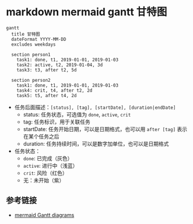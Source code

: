 # markdown mermaid gantt 甘特图

```mermaid
gantt
  title 甘特图
  dateFormat YYYY-MM-DD
  excludes weekdays

  section person1
    task1: done, t1, 2019-01-01, 2019-01-03
    task2: active, t2, 2019-01-04, 3d
    task3: t3, after t2, 5d

  section person2
    task1: done, t1, 2019-01-01, 2019-01-03
    task4: crit, t4, after t2, 2d
    task5: t5, after t4, 2d
```

- 任务后面描述：`[status], [tag], [startDate], [duration|endDate]`
    - status: 任务状态，可选值为 `done`, `active`, `crit`
    - tag: 任务标识，用于关联任务
    - startDate: 任务开始日期，可以是日期格式，也可以用 `after [tag]` 表示在某个任务之后
    - duration: 任务持续时间，可以是数字加单位，也可以是日期格式
- 任务状态：
    - `done`: 已完成（灰色）
    - `active`: 进行中（浅蓝）
    - `crit`: 风险（红色）
    - 无：未开始（紫）

## 参考链接

- [mermaid Gantt diagrams](https://mermaid.js.org/syntax/gantt.html)
